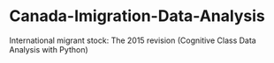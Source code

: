 # Canada-Imigration-Data-Analysis
International migrant stock: The 2015 revision (Cognitive Class Data Analysis with Python)
